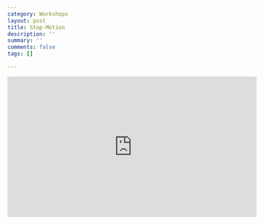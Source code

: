 ```yaml
---
category: Workshops
layout: post
title: Stop-Motion
description: ''
summary: ''
comments: false
tags: []

---
```

<iframe width="560" height="315" src="https://www.youtube.com/embed/G-E_u-pxlFM" frameborder="0" allow="accelerometer; autoplay; clipboard-write; encrypted-media; gyroscope; picture-in-picture" allowfullscreen></iframe>
